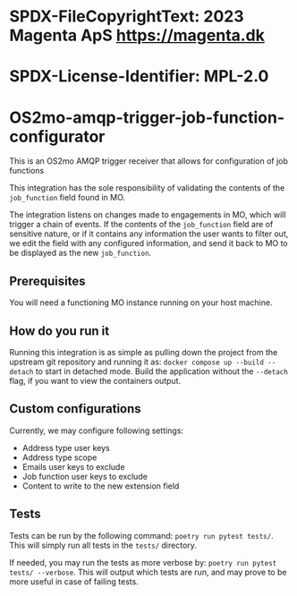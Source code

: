 # SPDX-FileCopyrightText: 2023 Magenta ApS <https://magenta.dk>
# SPDX-License-Identifier: MPL-2.0

OS2mo-amqp-trigger-job-function-configurator
=====================================================================================
This is an OS2mo AMQP trigger receiver that allows for configuration of job functions

This integration has the sole responsibility of validating the contents of the `job_function` field found in MO.

The integration listens on changes made to engagements in MO, which will trigger a chain of events. If the contents of
the `job_function` field are of sensitive nature, or if it contains any information the user wants to filter out, we
edit the field with any configured information, and send it back to MO to be displayed as the new `job_function`.

## Prerequisites
You will need a functioning MO instance running on your host machine.

## How do you run it
Running this integration is as simple as pulling down the project from the upstream git repository and running it as:
`docker compose up --build --detach` to start in detached mode.
Build the application without the `--detach` flag, if you want to view the containers output.

## Custom configurations
Currently, we may configure following settings:
- Address type user keys
- Address type scope
- Emails user keys to exclude
- Job function user keys to exclude
- Content to write to the new extension field

## Tests
Tests can be run by the following command:
`poetry run pytest tests/`. This will simply run all tests in the `tests/` directory.

If needed, you may run the tests as more verbose by: `poetry run pytest tests/ --verbose`. This will output which tests
are run, and may prove to be more useful in case of failing tests.

